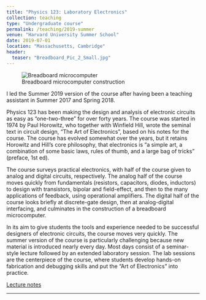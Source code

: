 ```yaml
---
title: "Physics 123: Laboratory Electronics"
collection: teaching
type: "Undergraduate course"
permalink: /teaching/2019-summer
venue: "Harvard University Summer School"
date: 2019-07-01
location: "Massachusetts, Cambridge"
header:
  teaser: "Breadboard_Pic_2_Small.jpg"
---
```


<figure>
    <img src="Breadboard_Pic_2_Small.jpg"
         alt="Breadboard microcomputer">
    <figcaption>Breadboard microcomputer construction</figcaption>
</figure>


I led the Summer 2019 version of the course after having been a teaching assistant in Summer 2017 and Spring 2018.

Physics 123 has been making the design and analysis of electronic circuits as easy as “one-two-three” for over forty years. The course was started in 1974 by Paul Horowitz, who together with Winfield Hill, wrote the seminal text in circuit design, “The Art of Electronics”, based on his notes for the course. The course has evolved somewhat over the years, but it retains Horowitz and Hill’s core philosophy, that electronics is “a simple art, a combination of some basic laws, rules of thumb, and a large bag of tricks” (preface, 1st ed).

The course surveys practical electronics, with half of the course given to analog and digital circuits, respectively. The analog half of the course moves quickly from fundamentals (resistors, capacitors, diodes, inductors) to design with transistors, bipolar and field-effect, and then to the many applications of feedback, using operational amplifiers. The digital half of the course looks briefly at discrete-gate design, then at analog-digital interfacing, and culminates in the construction of a breadboard microcomputer.

In its aim to give students the tools and experience needed to be successful designers of electronic circuits, the course moves very quickly. The summer version of the course is particularly challenging because new material is introduced nearly every day. Most days consist of a seminar-style lecture followed by an extended laboratory session. The lab sessions are the centerpiece of the course, where students develop hands-on fabrication and debugging skills and put the “Art of Electronics” into practice.

[Lecture notes](http://peter-york.github.io/files/Physics_123_Lecture_Notes.pdf)

---
